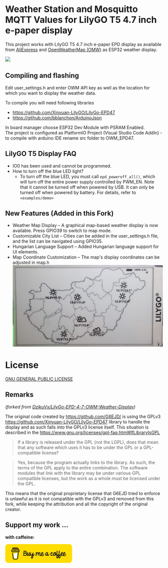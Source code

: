 Weather Station and Mosquitto MQTT Values for LilyGO T5 4.7 inch e-paper display
=======================================

This project works with LilyGO T5 4.7 inch e-paper EPD display as available from [AliExpress](https://aliexpress.com/item/1005002272417292.html) and [OpenWeatherMap (OMW)](https://home.openweathermap.org) as ESP32 weather display.

![](./assets/LilyGoWeatherStation.jpg)

## Compiling and flashing
Edit user_settings.h and enter OWM API key as well as the location for which you want to display the weather data.

To compile you will need following libraries  
- https://github.com/Xinyuan-LilyGO/LilyGo-EPD47
- https://github.com/bblanchon/ArduinoJson  

In board manager choose ESP32 Dev Module with PSRAM Enabled.  
The project is configured as PlatformIO Project (Visual Studio Code AddIn) - to compile with arduino IDE rename src folder to OWM_EPD47.

## LilyGO T5 Display FAQ

- IO0 has been used and cannot be programmed.
- How to turn off the blue LED light?
    - To turn off the blue LED, you must call `epd_poweroff_all()`, which will turn off the entire power supply controlled by PWM_EN. Note that it cannot be turned off when powered by USB. It can only be turned off when powered by battery. For details, refer to `<examples/demo>`

## New Features (Added in this Fork)
- Weather Map Display – A graphical map-based weather display is now available. Press GPIO39 to switch to map mode.
- Customizable City List – Cities can be added in the user_settings.h file, and the list can be navigated using GPIO35.
- Hungarian Language Support – Added Hungarian language support for UI elements.
- Map Coordinate Customization – The map's display coordinates can be adjusted in map.h
![](./assets/WeatherMap.jpg)

# License

[GNU GENERAL PUBLIC LICENSE](./LICENSE)

## Remarks 
_(forked from [DzikuVx/LilyGo-EPD-4-7-OWM-Weather-Display](https://github.com/DzikuVx/LilyGo-EPD-4-7-OWM-Weather-Display))_  

The original code created by https://github.com/G6EJD/ is using the GPLv3 https://github.com/Xinyuan-LilyGO/LilyGo-EPD47 library to handle the display and as such falls into the GPLv3 license itself. This situation is described in the https://www.gnu.org/licenses/gpl-faq.html#IfLibraryIsGPL

> If a library is released under the GPL (not the LGPL), does that mean that any software which uses it has to be under the GPL or a GPL-compatible license?

> Yes, because the program actually links to the library. As such, the terms of the GPL apply to the entire combination. The software modules that link with the library may be under various GPL compatible licenses, but the work as a whole must be licensed under the GPL.

This means that the original proprietary license that G6EJD tried to enforce is unlawful as it is not compatible with the GPLv3 and removed from this fork, while keeping the attribution and all the copyright of the original creator.

## Support my work ...
**with caffeine:**  

<a href="https://www.buymeacoffee.com/cybdis" target="_blank">
  <img src="https://raw.githubusercontent.com/CybDis/CybDis/main/bmc-yellow-button.png" height="60px"/></a>
